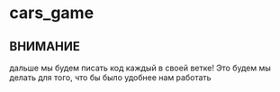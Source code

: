 # cars_game
## ВНИМАНИЕ
дальше мы будем писать код каждый в своей ветке! Это будем мы делать для того, что бы было удобнее нам работать
